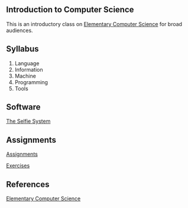 ## Introduction to Computer Science

This is an introductory class on [Elementary Computer Science](https://github.com/ckirsch/book) for broad audiences.

## Syllabus

1. Language
2. Information
3. Machine
4. Programming
5. Tools

## Software

[The Selfie System](https://github.com/cksystemsteaching/selfie)

## Assignments

[Assignments](https://github.com/cksystemsteaching/selfie/tree/main/assignments)

[Exercises](https://github.com/cksystemsteaching/selfie/blob/main/assignments/introductory-assignments.md)

## References

[Elementary Computer Science](https://github.com/ckirsch/book)